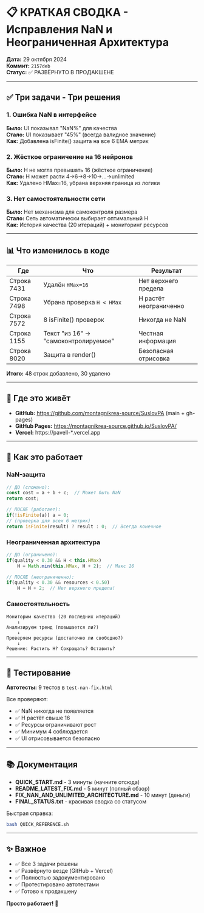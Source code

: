 # 📋 КРАТКАЯ СВОДКА - Исправления NaN и Неограниченная Архитектура

**Дата:** 29 октября 2024  
**Коммит:** `2157deb`  
**Статус:** ✅ РАЗВЁРНУТО В ПРОДАКШЕНЕ

---

## ✅ Три задачи - Три решения

### 1. Ошибка NaN в интерфейсе
**Было:** UI показывал "NaN%" для качества  
**Стало:** UI показывает "45%" (всегда валидное значение)  
**Как:** Добавлена isFinite() защита на все 6 EMA метрик

### 2. Жёсткое ограничение на 16 нейронов
**Было:** H не могла превышать 16 (жёсткое ограничение)  
**Стало:** H может расти 4→6→8→10→...→unlimited  
**Как:** Удалено HMax=16, убрана верхняя граница из логики

### 3. Нет самостоятельности сети
**Было:** Нет механизма для самоконтроля размера  
**Стало:** Сеть автоматически выбирает оптимальный H  
**Как:** История качества (20 итераций) + мониторинг ресурсов

---

## 📊 Что изменилось в коде

| Где | Что | Результат |
|-----|-----|-----------|
| Строка 7431 | Удалён `HMax=16` | Нет верхнего предела |
| Строка 7498 | Убрана проверка `H < HMax` | H растёт неограниченно |
| Строка 7572 | 8 isFinite() проверок | Никогда не NaN |
| Строка 1155 | Текст "из 16" → "самоконтролируемое" | Честная информация |
| Строка 8020 | Защита в render() | Безопасная отрисовка |

**Итого:** 48 строк добавлено, 30 удалено

---

## 🚀 Где это живёт

- **GitHub:** https://github.com/montagnikrea-source/SuslovPA (main + gh-pages)
- **GitHub Pages:** https://montagnikrea-source.github.io/SuslovPA/
- **Vercel:** https://pavell-*.vercel.app

---

## 🧯 Как это работает

### NaN-защита
```javascript
// ДО (сломано):
const cost = a + b + c;  // Может быть NaN
return cost;

// ПОСЛЕ (работает):
if(!isFinite(a)) a = 0;
// (проверка для всех 6 метрик)
return isFinite(result) ? result : 0;  // Всегда конечное
```

### Неограниченная архитектура
```javascript
// ДО (ограничено):
if(quality < 0.30 && H < this.HMax)
    H = Math.min(this.HMax, H + 2);  // Макс 16

// ПОСЛЕ (неограниченно):
if(quality < 0.30 && resources < 0.50)
    H = H + 2;  // Нет верхнего предела!
```

### Самостоятельность
```
Мониторим качество (20 последних итераций)
    ↓
Анализируем тренд (повышается ли?)
    ↓
Проверяем ресурсы (достаточно ли свободно?)
    ↓
Решение: Растить H? Сокращать? Оставить?
```

---

## 🧪 Тестирование

**Автотесты:** 9 тестов в `test-nan-fix.html`

Все проверяют:
- ✅ NaN никогда не появляется
- ✅ H растёт свыше 16
- ✅ Ресурсы ограничивают рост
- ✅ Минимум 4 соблюдается
- ✅ UI отрисовывается безопасно

---

## 📚 Документация

- **QUICK_START.md** - 3 минуты (начните отсюда)
- **README_LATEST_FIX.md** - 5 минут (полный обзор)
- **FIX_NAN_AND_UNLIMITED_ARCHITECTURE.md** - 10 минут (деньги)
- **FINAL_STATUS.txt** - красивая сводка со статусом

Быстрая справка:
```bash
bash QUICK_REFERENCE.sh
```

---

## ✨ Важное

- ✅ Все 3 задачи решены
- ✅ Развёрнуто везде (GitHub + Vercel)
- ✅ Полностью задокументировано
- ✅ Протестировано автотестами
- ✅ Готово к продакшену

**Просто работает! 🎉**

